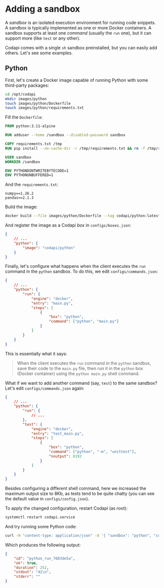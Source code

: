 # Adding a sandbox

A _sandbox_ is an isolated execution environment for running code snippets. A sandbox is typically implemented as one or more Docker containers. A sandbox supports at least one _command_ (usually the `run` one), but it can support more (like `test` or any other).

Codapi comes with a single `sh` sandbox preinstalled, but you can easily add others. Let's see some examples.

## Python

First, let's create a Docker image capable of running Python with some third-party packages:

```sh
cd /opt/codapi
mkdir images/python
touch images/python/Dockerfile
touch images/python/requirements.txt
```

Fill the `Dockerfile`:

```Dockerfile
FROM python:3.11-alpine

RUN adduser --home /sandbox --disabled-password sandbox

COPY requirements.txt /tmp
RUN pip install --no-cache-dir -r /tmp/requirements.txt && rm -f /tmp/requirements.txt

USER sandbox
WORKDIR /sandbox

ENV PYTHONDONTWRITEBYTECODE=1
ENV PYTHONUNBUFFERED=1
```

And the `requirements.txt`:

```
numpy==1.26.2
pandas==2.1.3
```

Build the image:

```sh
docker build --file images/python/Dockerfile --tag codapi/python:latest images/python/
```

And register the image as a Codapi _box_ in `configs/boxes.json`:

```json
{
    // ...
    "python": {
        "image": "codapi/python"
    }
}
```

Finally, let's configure what happens when the client executes the `run` command in the `python` sandbox. To do this, we edit `configs/commands.json`:

```json
{
    // ...
    "python": {
        "run": {
            "engine": "docker",
            "entry": "main.py",
            "steps": [
                {
                    "box": "python",
                    "command": ["python", "main.py"]
                }
            ]
        }
    }
}
```

This is essentially what it says:

> When the client executes the `run` command in the `python` sandbox, save their code to the `main.py` file, then run it in the `python` box (Docker container) using the `python main.py` shell command.

What if we want to add another command (say, `test`) to the same sandbox? Let's edit `configs/commands.json` again:

```json
{
    // ...
    "python": {
        "run": {
            // ...
        },
        "test": {
            "engine": "docker",
            "entry": "test_main.py",
            "steps": [
                {
                    "box": "python",
                    "command": ["python", "-m", "unittest"],
                    "noutput": 8192
                }
            ]
        }
    }
}
```

Besides configuring a different shell command, here we increased the maximum output size to 8Kb, as tests tend to be quite chatty (you can see the default value in `configs/config.json`).

To apply the changed configuration, restart Codapi (as root):

```sh
systemctl restart codapi.service
```

And try running some Python code:

```sh
curl -H "content-type: application/json" -d '{ "sandbox": "python", "command": "run", "files": {"": "print(42)" }}' http://localhost:1313/v1/exec
```

Which produces the following output:

```json
{
    "id": "python_run_7683de5a",
    "ok": true,
    "duration": 252,
    "stdout": "42\n",
    "stderr": ""
}
```
